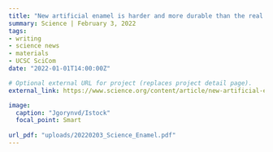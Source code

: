 ```yaml
---
title: "New artificial enamel is harder and more durable than the real thing"
summary: Science | February 3, 2022
tags:
- writing
- science news
- materials
- UCSC SciCom
date: "2022-01-01T14:00:00Z"

# Optional external URL for project (replaces project detail page).
external_link: https://www.science.org/content/article/new-artificial-enamel-harder-and-more-durable-real-thing

image:
  caption: "Jgorynvd/Istock"
  focal_point: Smart
  
url_pdf: "uploads/20220203_Science_Enamel.pdf"
---
```

